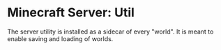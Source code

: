 # Minecraft Server: Util

The server utility is installed as a sidecar of every "world". It is meant to enable saving and loading of worlds.
